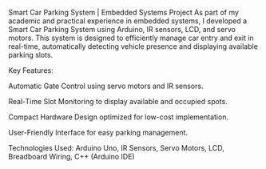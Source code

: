Smart Car Parking System | Embedded Systems Project
As part of my academic and practical experience in embedded systems, I developed a Smart Car Parking System using Arduino, IR sensors, LCD, and servo motors. This system is designed to efficiently manage car entry and exit in real-time, automatically detecting vehicle presence and displaying available parking slots.

Key Features:

Automatic Gate Control using servo motors and IR sensors.

Real-Time Slot Monitoring to display available and occupied spots.

Compact Hardware Design optimized for low-cost implementation.

User-Friendly Interface for easy parking management.

Technologies Used:
Arduino Uno, IR Sensors, Servo Motors, LCD, Breadboard Wiring, C++ (Arduino IDE)
